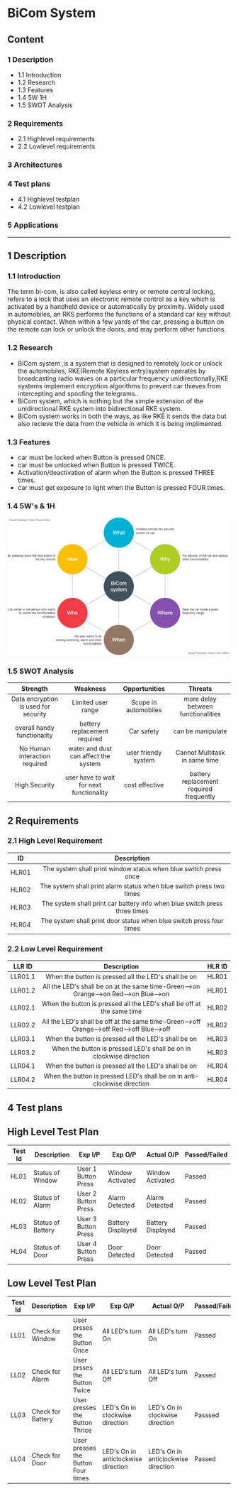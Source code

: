 # BiCom System
## Content
### 1 Description
-   1.1 Introduction
-   1.2 Research
-   1.3 Features
-   1.4 5W 1H
-   1.5 SWOT Analysis
### 2 Requirements
-   2.1 Highlevel requirements
-   2.2 Lowlevel requirements
### 3 Architectures

### 4 Test plans
-   4.1 Highlevel testplan
-   4.2 Lowlevel testplan
### 5 Applications
---------------------------------------------------------------------------------------------------------------------------------------------------------------------------------
## 1 Description
### 1.1 Introduction
The term bi-com, is also called keyless entry or remote central locking, refers to a lock that uses an electronic remote control as a key which is activated by a handheld device or automatically by proximity. Widely used in automobiles, an RKS performs the functions of a standard car key without physical contact. When within a few yards of the car, pressing a button on the remote can lock or unlock the doors, and may perform other functions.
### 1.2 Research
-   BiCom system ,is a system that is designed to remotely lock or unlock the automobiles, RKE(Remote Keyless entry)system operates by broadcasting radio waves on a particular  frequency unidirectionally,RKE systems implement encryption algorithms to prevent car thieves from intercepting and spoofing the telegrams..
-   BiCom system, which is nothing but the simple extension of the unidirectional RKE system into bidirectional RKE system.
-   BiCom system works in both the ways, as like RKE it sends the data but also recieve the data from the vehicle in which it is being implimented.
### 1.3 Features
- car must be locked when Button is pressed ONCE.
- car must be unlocked when Button is pressed TWICE.
- Activation/deactivation of alarm when the Button is pressed THREE times.
- car must get exposure to light when the Button is pressed FOUR times.
### 1.4 5W's & 1H
![5W 1H](https://raw.githubusercontent.com/Vartik-Vats/Module3_Group-43/main/2_BiCom%20System/5_ImagesAndVideos/5W1H%20Questions.jpg) 
### 1.5 SWOT Analysis
|Strength|Weakness|Opportunities|Threats|
|:--:|:--:|:--:|:--:|
|Data encryption is used for security|Limited user range|Scope in automobiles|more delay between functionalities|
|overall handy functionality|battery replacement required |Car safety|can be manipulate|
|No Human interaction required|water and dust can affect the system|user friendy system|Cannot Multitask in same time|
|High Security|user have to wait for next functionality|cost effective|battery replacement required frequently|
## 2 Requirements
### 2.1 High Level Requirement
|ID|Description|
|:--:|:--:|
|HLR01|The system shall print window status when blue switch press once|
|HLR02|The system shall print alarm status when blue switch press two times|
|HLR03|The system shall print car battery info when blue switch press three times|
|HLR04|The system shall print door status when blue switch press four times|
### 2.2 Low Level Requirement
|LLR ID|Description|HLR ID|
|:--:|:--:|:--:|
|LLR01.1|When the button is pressed all the LED's shall be on|HLR01|
|LLR01.2|All the LED's shall be on at the same time-Green-->on Orange-->on Red-->on Blue-->on|HLR01|
|LLR02.1|When the button is pressed all the LED's shall be off at the same time|HLR02|
|LLR02.2|All the LED's shall be off at the same time-Green-->off Orange-->off Red-->off Blue-->off|HLR02|
|LLR03.1|When the button is pressed all the LED's shall be on|HLR03|
|LLR03.2|When the button is pressed LED's shall be on in clockwise direction|HLR03|
|LLR04.1|When the button is pressed all the LED's shall be on|HLR04|
|LLR04.2|When the button is pressed LED's shall be on in anti-clockwise direction|HLR04|
## 4 Test plans
## High Level Test Plan
| Test Id | Description | Exp I/P | Exp O/P | Actual O/P | Passed/Failed |
|---------|-------------|---------|---------|------------|---------------|
| HL01 | Status of Window | User 1 Button Press | Window Activated | Window Activated | Passed |
| HL02 | Status of Alarm | User 2 Button Press | Alarm Detected | Alarm Detected | Passed |
| HL03 | Status of Battery | User 3 Button Press | Battery Displayed | Battery Displayed | Passed |
| HL04 | Status of Door | User 4 Button Press | Door Detected | Door Detected | Passed |
## Low Level Test Plan
| Test Id | Description | Exp I/P | Exp O/P | Actual O/P | Passed/Failed |
|---------|-------------|---------|---------|------------|---------------|
| LL01 | Check for Window | User prsses the Button Once | All LED's turn On | All LED's turn On |  Passed |
| LL02 | Check for Alarm | User prsses the Button Twice | All LED's turn Off | All LED's turn Off | Passed |
| LL03 | Check for Battery | User presses the Button Thrice | LED's On in clockwise direction | LED's On in clockwise direction | Passsed |
| LL04 | Check for Door | User presses the Button Four times | LED's On in anticlockwise direction | LED's On in anticlockwise direction | Passed | 

